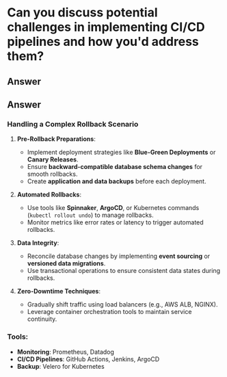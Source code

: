 
# Can you discuss potential challenges in implementing CI/CD pipelines and how you'd address them?

## Answer

## Answer

### Handling a Complex Rollback Scenario
1. **Pre-Rollback Preparations**:
   - Implement deployment strategies like **Blue-Green Deployments** or **Canary Releases**.
   - Ensure **backward-compatible database schema changes** for smooth rollbacks.
   - Create **application and data backups** before each deployment.

2. **Automated Rollbacks**:
   - Use tools like **Spinnaker**, **ArgoCD**, or Kubernetes commands (`kubectl rollout undo`) to manage rollbacks.
   - Monitor metrics like error rates or latency to trigger automated rollbacks.

3. **Data Integrity**:
   - Reconcile database changes by implementing **event sourcing** or **versioned data migrations**.
   - Use transactional operations to ensure consistent data states during rollbacks.

4. **Zero-Downtime Techniques**:
   - Gradually shift traffic using load balancers (e.g., AWS ALB, NGINX).
   - Leverage container orchestration tools to maintain service continuity.

### Tools:
- **Monitoring**: Prometheus, Datadog
- **CI/CD Pipelines**: GitHub Actions, Jenkins, ArgoCD
- **Backup**: Velero for Kubernetes
